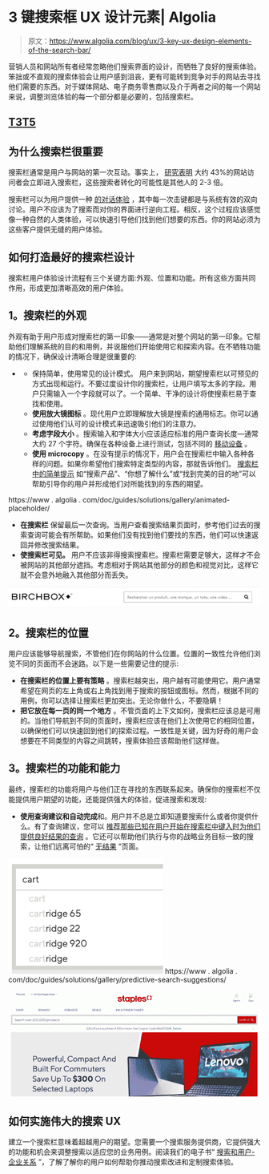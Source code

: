 # 3 键搜索框 UX 设计元素| Algolia

> 原文：<https://www.algolia.com/blog/ux/3-key-ux-design-elements-of-the-search-bar/>

营销人员和网站所有者经常忽略他们搜索界面的设计，而牺牲了良好的搜索体验。笨拙或不直观的搜索体验会让用户感到沮丧，更有可能转到竞争对手的网站去寻找他们需要的东西。对于媒体网站、电子商务零售商以及介于两者之间的每一个网站来说，调整浏览体验的每一个部分都是必要的，包括搜索栏。

## [T3<path fill-rule="evenodd" d="M4 9h1v1H4c-1.5 0-3-1.69-3-3.5S2.55 3 4 3h4c1.45 0 3 1.69 3 3.5 0 1.41-.91 2.72-2 3.25V8.59c.58-.45 1-1.27 1-2.09C10 5.22 8.98 4 8 4H4c-.98 0-2 1.22-2 2.5S3 9 4 9zm9-3h-1v1h1c1 0 2 1.22 2 2.5S13.98 12 13 12H9c-.98 0-2-1.22-2-2.5 0-.83.42-1.64 1-2.09V6.25c-1.09.53-2 1.84-2 3.25C6 11.31 7.55 13 9 13h4c1.45 0 3-1.69 3-3.5S14.5 6 13 6z">T5</path>](#)

## [](#why-the-search-bar-matters)为什么搜索栏很重要

搜索栏通常是用户与网站的第一次互动。事实上， [研究表明](https://www.forrester.com/report/MustHave+eCommerce+Features/-/E-RES89561) 大约 43%的网站访问者会立即进入搜索栏，这些搜索者转化的可能性是其他人的 2-3 倍。

搜索栏可以为用户提供一种 [的对话体验](https://blog.algolia.com/conversational-search/) ，其中每一次击键都是与系统有效的双向讨论。用户不应该为了搜索而对你的界面进行逆向工程。相反，这个过程应该感觉像一种自然的人类体验，可以快速引导他们找到他们想要的东西。你的网站必须为这些客户提供无缝的用户体验。

## [](#how-to-create-the-best-search-bar-design)如何打造最好的搜索栏设计

搜索栏用户体验设计流程有三个关键方面:外观、位置和功能。所有这些方面共同作用，形成更加清晰高效的用户体验。

## [](#1-the-look-of-the-search-bar)1。搜索栏的外观

外观有助于用户形成对搜索栏的第一印象——通常是对整个网站的第一印象。它帮助他们理解系统的目的和用例，并说服他们开始使用它和探索内容。在不牺牲功能的情况下，确保设计清晰合理是很重要的:

*   *   保持简单，使用常见的设计模式。 用户来到网站，期望搜索栏以可预见的方式出现和运行。不要过度设计你的搜索栏，让用户填写太多的字段。用户只需输入一个字段就可以了。一个简单、干净的设计将使搜索栏易于查找和使用。
    *   **使用放大镜图标** 。现代用户立即理解放大镜是搜索的通用标志。你可以通过使用他们认可的设计模式来迅速吸引他们的注意力。
    *   **考虑字段大小** 。搜索输入和字体大小应该适应标准的用户查询长度—通常大约 27 个字符。确保在各种设备上进行测试，包括不同的 [移动设备](https://blog.algolia.com/mobile-search-ux-8-obstacles/) 。
    *   **使用 microcopy** 。在没有提示的情况下，用户会在搜索栏中输入各种各样的问题。如果你希望他们搜索特定类型的内容，那就告诉他们。 [搜索栏中的简单提示](https://uxplanet.org/microcopy-tiny-words-with-a-huge-ux-impact-90140acc6e42) 如“搜索产品”、“你想了解什么”或“找到完美的目的地”可以帮助引导你的用户并形成他们对所能找到的东西的期望。

https://www . algolia . com/doc/guides/solutions/gallery/animated-placeholder/

*   **在搜索栏** 保留最后一次查询。当用户查看搜索结果页面时，参考他们过去的搜索查询可能会有所帮助。如果他们没有找到他们要找的东西，他们可以快速返回并修改搜索结果。
*   **使搜索栏可见。** 用户不应该非得搜索搜索栏。搜索栏需要足够大，这样才不会被网站的其他部分遮挡。考虑相对于网站其他部分的颜色和视觉对比，这样它就不会意外地融入其他部分而丢失。

![simple search bar design + magnifying glass icon](img/fb368de3045455376d7749d93430340b.png)

## [](#2-location-of-the-search-bar)2。搜索栏的位置

用户应该能够导航搜索，不管他们在你网站的什么位置。位置的一致性允许他们浏览不同的页面而不会迷路。以下是一些需要记住的提示:

*   **在搜索栏的位置上要有策略** 。搜索栏越突出，用户越有可能使用它。用户通常希望在网页的左上角或右上角找到用于搜索的按钮或图标。然而，根据不同的用例，你可以选择让搜索栏更加突出。无论你做什么，不要隐瞒！
*   **把它放在每一页的同一个地方** 。不管页面的上下文如何，搜索栏应该总是可用的。当他们导航到不同的页面时，搜索栏应该在他们上次使用它的相同位置，以确保他们可以快速回到他们的探索过程。一致性是关键，因为好奇的用户会想要在不同类型的内容之间跳转，搜索体验应该帮助他们这样做。

## [](#3-functions-and-capabilities-of-the-search-bar)3。搜索栏的功能和能力

最终，搜索栏的功能将用户与他们正在寻找的东西联系起来。确保你的搜索栏不仅能提供用户期望的功能，还能提供强大的体验，促进搜索和发现:

*   **使用查询建议和自动完成**和。用户并不总是立即知道要搜索什么或者你提供什么。有了查询建议，您可以 [推荐那些已知在用户开始在搜索栏中键入时为他们提供良好结果的查询](https://blog.algolia.com/introducing-query-suggestions-better-autocomplete/) 。它还可以帮助他们执行与你的战略业务目标一致的搜索，让他们远离可怕的“ [无结果](https://blog.algolia.com/avoid-no-results-pages/) ”页面。

![query suggestions in action](img/13519526625756a24d6171e9f9e735a5.png)
https://www . algolia . com/doc/guides/solutions/gallery/predictive-search-suggestions/

![search results being displayed as the user types](img/bbaf9e4a865cd29052f45e12e9f682c3.png)

## [](#how-to-implement-a-great-search-ux)如何实施伟大的搜索 UX

建立一个搜索栏意味着超越用户的期望。您需要一个搜索服务提供商，它提供强大的功能和机会来调整搜索以适应您的业务用例。阅读我们的电子书“ [搜索和用户-企业关系](https://resources.algolia.com/ebooks/search-user-business-relationship) ”，了解了解你的用户如何帮助你推动搜索改进和定制搜索体验。
